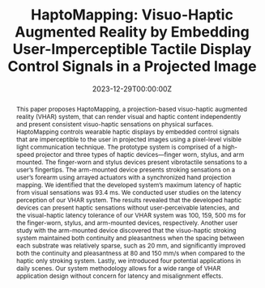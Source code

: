 ---
title: "HaptoMapping: Visuo-Haptic Augmented Reality by Embedding User-Imperceptible Tactile Display Control Signals in a Projected Image"
authors:
- Yamato Miyatake
- Takefumi Hiraki
- Daisuke Iwai
- Kosuke Sato

date: "2023-12-29T00:00:00Z"
doi: "10.1109/TVCG.2021.3136214"

# Schedule page publish date (NOT publication's date).
publishDate: "2021-12-29T00:00:00Z"

# Publication type.
# Legend: 0 = Uncategorized; 1 = Conference paper; 2 = Journal article;
# 3 = Preprint / Working Paper; 4 = Report; 5 = Book; 6 = Book section;
# 7 = Thesis; 8 = Patent
publication_types: ["2"]

# Publication name and optional abbreviated publication name.
publication: "IEEE Transactions of Visualization and Computer Graphics (TVCG)"
#publication_short: TVCG

abstract: This paper proposes HaptoMapping, a projection-based visuo-haptic augmented reality (VHAR) system, that can render visual and haptic content independently and present consistent visuo-haptic sensations on physical surfaces. HaptoMapping controls wearable haptic displays by embedded control signals that are imperceptible to the user in projected images using a pixel-level visible light communication technique. The prototype system is comprised of a high-speed projector and three types of haptic devices—finger worn, stylus, and arm mounted. The finger-worn and stylus devices present vibrotactile sensations to a user’s fingertips. The arm-mounted device presents stroking sensations on a user’s forearm using arrayed actuators with a synchronized hand projection mapping. We identified that the developed system’s maximum latency of haptic from visual sensations was 93.4 ms. We conducted user studies on the latency perception of our VHAR system. The results revealed that the developed haptic devices can present haptic sensations without user-perceivable latencies, and the visual-haptic latency tolerance of our VHAR system was 100, 159, 500 ms for the finger-worn, stylus, and arm-mounted devices, respectively. Another user study with the arm-mounted device discovered that the visuo-haptic stroking system maintained both continuity and pleasantness when the spacing between each substrate was relatively sparse, such as 20 mm, and significantly improved both the continuity and pleasantness at 80 and 150 mm/s when compared to the haptic only stroking system. Lastly, we introduced four potential applications in daily scenes. Our system methodology allows for a wide range of VHAR application design without concern for latency and misalignment effects.

# Summary. An optional shortened abstract.
summary: 
tags:
- "Journal paper"
featured: true
url_pdf: https://ieeexplore.ieee.org/document/9665216


# Featured image
# To use, add an image named `featured.jpg/png` to your page's folder. 


# Associated Projects (optional).
#   Associate this publication with one or more of your projects.
#   Simply enter your project's folder or file name without extension.
#   E.g. `internal-project` references `content/project/internal-project/index.md`.
#   Otherwise, set `projects: []`.
projects:
- HaptoMapping

# Slides (optional).
#   Associate this publication with Markdown slides.
#   Simply enter your slide deck's filename without extension.
#   E.g. `slides: "example"` references `content/slides/example/index.md`.
#   Otherwise, set `slides: ""`.
# slides: example
---